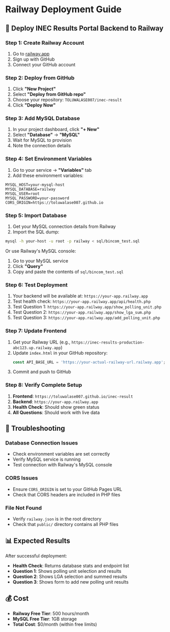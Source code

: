 # Railway Deployment Guide

## 🚀 Deploy INEC Results Portal Backend to Railway

### Step 1: Create Railway Account
1. Go to [railway.app](https://railway.app)
2. Sign up with GitHub
3. Connect your GitHub account

### Step 2: Deploy from GitHub
1. Click **"New Project"**
2. Select **"Deploy from GitHub repo"**
3. Choose your repository: `TOLUWALASE007/inec-result`
4. Click **"Deploy Now"**

### Step 3: Add MySQL Database
1. In your project dashboard, click **"+ New"**
2. Select **"Database"** → **"MySQL"**
3. Wait for MySQL to provision
4. Note the connection details

### Step 4: Set Environment Variables
1. Go to your service → **"Variables"** tab
2. Add these environment variables:

```env
MYSQL_HOST=your-mysql-host
MYSQL_DATABASE=railway
MYSQL_USER=root
MYSQL_PASSWORD=your-password
CORS_ORIGIN=https://toluwalase007.github.io
```

### Step 5: Import Database
1. Get your MySQL connection details from Railway
2. Import the SQL dump:

```bash
mysql -h your-host -u root -p railway < sql/bincom_test.sql
```

Or use Railway's MySQL console:
1. Go to your MySQL service
2. Click **"Query"**
3. Copy and paste the contents of `sql/bincom_test.sql`

### Step 6: Test Deployment
1. Your backend will be available at: `https://your-app.railway.app`
2. Test health check: `https://your-app.railway.app/api/health.php`
3. Test Question 1: `https://your-app.railway.app/show_polling_unit.php`
4. Test Question 2: `https://your-app.railway.app/show_lga_sum.php`
5. Test Question 3: `https://your-app.railway.app/add_polling_unit.php`

### Step 7: Update Frontend
1. Get your Railway URL (e.g., `https://inec-results-production-abc123.up.railway.app`)
2. Update `index.html` in your GitHub repository:
   ```javascript
   const API_BASE_URL = 'https://your-actual-railway-url.railway.app';
   ```
3. Commit and push to GitHub

### Step 8: Verify Complete Setup
1. **Frontend**: `https://toluwalase007.github.io/inec-result`
2. **Backend**: `https://your-app.railway.app`
3. **Health Check**: Should show green status
4. **All Questions**: Should work with live data

## 🔧 Troubleshooting

### Database Connection Issues
- Check environment variables are set correctly
- Verify MySQL service is running
- Test connection with Railway's MySQL console

### CORS Issues
- Ensure `CORS_ORIGIN` is set to your GitHub Pages URL
- Check that CORS headers are included in PHP files

### File Not Found
- Verify `railway.json` is in the root directory
- Check that `public/` directory contains all PHP files

## 📊 Expected Results

After successful deployment:
- **Health Check**: Returns database stats and endpoint list
- **Question 1**: Shows polling unit selection and results
- **Question 2**: Shows LGA selection and summed results
- **Question 3**: Shows form to add new polling unit results

## 💰 Cost
- **Railway Free Tier**: 500 hours/month
- **MySQL Free Tier**: 1GB storage
- **Total Cost**: $0/month (within free limits)

